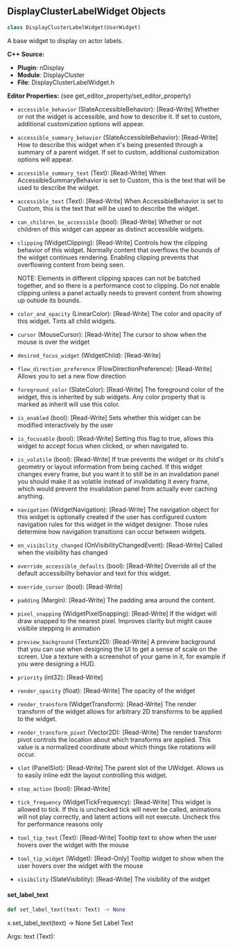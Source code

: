 ## DisplayClusterLabelWidget Objects

```python
class DisplayClusterLabelWidget(UserWidget)
```

A base widget to display on actor labels.

**C++ Source:**

- **Plugin**: nDisplay
- **Module**: DisplayCluster
- **File**: DisplayClusterLabelWidget.h

**Editor Properties:** (see get_editor_property/set_editor_property)

- ``accessible_behavior`` (SlateAccessibleBehavior):  [Read-Write] Whether or not the widget is accessible, and how to describe it. If set to custom, additional customization options will appear.
- ``accessible_summary_behavior`` (SlateAccessibleBehavior):  [Read-Write] How to describe this widget when it's being presented through a summary of a parent widget. If set to custom, additional customization options will appear.
- ``accessible_summary_text`` (Text):  [Read-Write] When AccessibleSummaryBehavior is set to Custom, this is the text that will be used to describe the widget.
- ``accessible_text`` (Text):  [Read-Write] When AccessibleBehavior is set to Custom, this is the text that will be used to describe the widget.
- ``can_children_be_accessible`` (bool):  [Read-Write] Whether or not children of this widget can appear as distinct accessible widgets.
- ``clipping`` (WidgetClipping):  [Read-Write] Controls how the clipping behavior of this widget.  Normally content that overflows the
  bounds of the widget continues rendering.  Enabling clipping prevents that overflowing content
  from being seen.

  NOTE: Elements in different clipping spaces can not be batched together, and so there is a
  performance cost to clipping.  Do not enable clipping unless a panel actually needs to prevent
  content from showing up outside its bounds.
- ``color_and_opacity`` (LinearColor):  [Read-Write] The color and opacity of this widget.  Tints all child widgets.
- ``cursor`` (MouseCursor):  [Read-Write] The cursor to show when the mouse is over the widget
- ``desired_focus_widget`` (WidgetChild):  [Read-Write]
- ``flow_direction_preference`` (FlowDirectionPreference):  [Read-Write] Allows you to set a new flow direction
- ``foreground_color`` (SlateColor):  [Read-Write] The foreground color of the widget, this is inherited by sub widgets.  Any color property
  that is marked as inherit will use this color.
- ``is_enabled`` (bool):  [Read-Write] Sets whether this widget can be modified interactively by the user
- ``is_focusable`` (bool):  [Read-Write] Setting this flag to true, allows this widget to accept focus when clicked, or when navigated to.
- ``is_volatile`` (bool):  [Read-Write] If true prevents the widget or its child's geometry or layout information from being cached.  If this widget
  changes every frame, but you want it to still be in an invalidation panel you should make it as volatile
  instead of invalidating it every frame, which would prevent the invalidation panel from actually
  ever caching anything.
- ``navigation`` (WidgetNavigation):  [Read-Write] The navigation object for this widget is optionally created if the user has configured custom
  navigation rules for this widget in the widget designer.  Those rules determine how navigation transitions
  can occur between widgets.
- ``on_visibility_changed`` (OnVisibilityChangedEvent):  [Read-Write] Called when the visibility has changed
- ``override_accessible_defaults`` (bool):  [Read-Write] Override all of the default accessibility behavior and text for this widget.
- ``override_cursor`` (bool):  [Read-Write]
- ``padding`` (Margin):  [Read-Write] The padding area around the content.
- ``pixel_snapping`` (WidgetPixelSnapping):  [Read-Write] If the widget will draw snapped to the nearest pixel.  Improves clarity but might cause visibile stepping in animation
- ``preview_background`` (Texture2D):  [Read-Write] A preview background that you can use when designing the UI to get a sense of scale on the screen.  Use
  a texture with a screenshot of your game in it, for example if you were designing a HUD.
- ``priority`` (int32):  [Read-Write]
- ``render_opacity`` (float):  [Read-Write] The opacity of the widget
- ``render_transform`` (WidgetTransform):  [Read-Write] The render transform of the widget allows for arbitrary 2D transforms to be applied to the widget.
- ``render_transform_pivot`` (Vector2D):  [Read-Write] The render transform pivot controls the location about which transforms are applied.
  This value is a normalized coordinate about which things like rotations will occur.
- ``slot`` (PanelSlot):  [Read-Write] The parent slot of the UWidget.  Allows us to easily inline edit the layout controlling this widget.
- ``stop_action`` (bool):  [Read-Write]
- ``tick_frequency`` (WidgetTickFrequency):  [Read-Write] This widget is allowed to tick. If this is unchecked tick will never be called, animations will not play correctly, and latent actions will not execute.
  Uncheck this for performance reasons only
- ``tool_tip_text`` (Text):  [Read-Write] Tooltip text to show when the user hovers over the widget with the mouse
- ``tool_tip_widget`` (Widget):  [Read-Only] Tooltip widget to show when the user hovers over the widget with the mouse
- ``visibility`` (SlateVisibility):  [Read-Write] The visibility of the widget

<a id="unreal.DisplayClusterLabelWidget.set_label_text"></a>

#### set_label_text

```python
def set_label_text(text: Text) -> None
```

x.set_label_text(text) -> None
Set Label Text

Args:
    text (Text):

<a id="unreal.DisplayClusterLightCardStageActorComponent"></a>